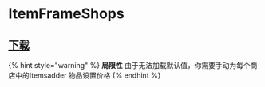 # ItemFrameShops

## [下载](https://www.spigotmc.org/resources/itemframeshops.4667/)

{% hint style="warning" %}
**局限性**
由于无法加载默认值，你需要手动为每个商店中的Itemsadder 物品设置价格
{% endhint %}

